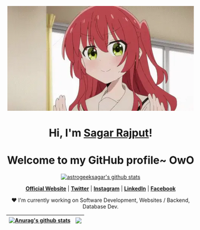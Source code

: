 <p align="center">
  <a href="https://www.edisonlee55.com"><img src="kita-ikuyo-rap.webp" alt="Banner"></a>
</p>

<h1 align="center">Hi, I'm <a href="https://astrogeeksagar.com/">Sagar Rajput</a>!</h1>
<h1 align="center">Welcome to my GitHub profile~ OwO</h1>

<p align="center">
  <a href="https://github.com/astrogeeksagar"><img src="https://github-readme-stats.vercel.app/api?username=astrogeeksagar&hide_border=true&show_icons=true" alt="astrogeeksagar's github stats"></a>
</p>

<p align="center">
  <strong><a href="https://astrogeeksagar.com/">Official Website</a></strong> |
  <strong><a href="https://twitter.com/astrogeeksagar">Twitter</a></strong> |
  <strong><a href="https://www.instagram.com/astrogeeksagar/">Instagram</a></strong> |
  <strong><a href="https://www.linkedin.com/in/astrogeeksagar">LinkedIn</a></strong> |
  <strong><a href="https://www.facebook.com/astrogeeksagar/">Facebook</a></strong>
</p>

<p align="center">❤ I'm currently working on Software Development, Websites / Backend, Database Dev.</p>

| <a href="https://github.com/anuraghazra/github-readme-stats"><img align="center" src="https://github-readme-stats.vercel.app/api?username=anuraghazra&show_icons=true&include_all_commits=true&theme=buefy&hide_border=true" alt="Anurag's github stats" /></a> | <a href="https://github.com/anuraghazra/github-readme-stats"><img align="center" src="https://github-readme-stats.vercel.app/api/top-langs/?username=anuraghazra&layout=compact&theme=buefy&hide_border=true" /></a> |
| ------------- | ------------- |

<!--
**astrogeeksagar/astrogeeksagar** is a ✨ _special_ ✨ repository because its `README.md` (this file) appears on your GitHub profile.

Here are some ideas to get you started:

- 🔭 I’m currently working on ...
- 🌱 I’m currently learning ...
- 👯 I’m looking to collaborate on ...
- 🤔 I’m looking for help with ...
- 💬 Ask me about ...
- 📫 How to reach me: ...
- 😄 Pronouns: ...
- ⚡ Fun fact: ...
-->
